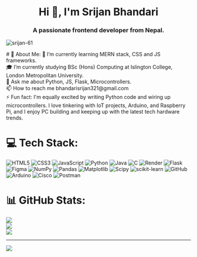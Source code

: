 <h1 align="center">Hi 👋, I'm Srijan Bhandari</h1>
<h3 align="center">A passionate frontend developer from Nepal.</h3>

<p align="left"> <img src="https://komarev.com/ghpvc/?username=srijan-61&label=Profile%20views&color=0e75b6&style=flat" alt="srijan-61" /> </p>
# 💫 About Me:
🌱 I’m currently learning MERN stack, CSS and JS frameworks.<br>🎓 I’m currently studying BSc (Hons) Computing at Islington College, London Metropolitan University.<br>💬 Ask me about Python, JS, Flask, Microcontrollers.<br>📫 How to reach me bhandarisrijan321@gmail.com<br>⚡ Fun fact: I'm equally excited by writing Python code and wiring up microcontrollers. I love tinkering with IoT projects, Arduino, and Raspberry Pi, and I enjoy PC building and keeping up with the latest tech hardware trends.


# 💻 Tech Stack:
![HTML5](https://img.shields.io/badge/html5-%23E34F26.svg?style=for-the-badge&logo=html5&logoColor=white) ![CSS3](https://img.shields.io/badge/css3-%231572B6.svg?style=for-the-badge&logo=css3&logoColor=white) ![JavaScript](https://img.shields.io/badge/javascript-%23323330.svg?style=for-the-badge&logo=javascript&logoColor=%23F7DF1E) ![Python](https://img.shields.io/badge/python-3670A0?style=for-the-badge&logo=python&logoColor=ffdd54) ![Java](https://img.shields.io/badge/java-%23ED8B00.svg?style=for-the-badge&logo=openjdk&logoColor=white) ![C](https://img.shields.io/badge/c-%2300599C.svg?style=for-the-badge&logo=c&logoColor=white) ![Render](https://img.shields.io/badge/Render-%46E3B7.svg?style=for-the-badge&logo=render&logoColor=white) ![Flask](https://img.shields.io/badge/flask-%23000.svg?style=for-the-badge&logo=flask&logoColor=white) ![Figma](https://img.shields.io/badge/figma-%23F24E1E.svg?style=for-the-badge&logo=figma&logoColor=white) ![NumPy](https://img.shields.io/badge/numpy-%23013243.svg?style=for-the-badge&logo=numpy&logoColor=white) ![Pandas](https://img.shields.io/badge/pandas-%23150458.svg?style=for-the-badge&logo=pandas&logoColor=white) ![Matplotlib](https://img.shields.io/badge/Matplotlib-%23ffffff.svg?style=for-the-badge&logo=Matplotlib&logoColor=black) ![Scipy](https://img.shields.io/badge/SciPy-%230C55A5.svg?style=for-the-badge&logo=scipy&logoColor=%white) ![scikit-learn](https://img.shields.io/badge/scikit--learn-%23F7931E.svg?style=for-the-badge&logo=scikit-learn&logoColor=white) ![GitHub](https://img.shields.io/badge/github-%23121011.svg?style=for-the-badge&logo=github&logoColor=white) ![Arduino](https://img.shields.io/badge/-Arduino-00979D?style=for-the-badge&logo=Arduino&logoColor=white) ![Cisco](https://img.shields.io/badge/cisco-%23049fd9.svg?style=for-the-badge&logo=cisco&logoColor=black) ![Postman](https://img.shields.io/badge/Postman-FF6C37?style=for-the-badge&logo=postman&logoColor=white)
# 📊 GitHub Stats:
![](https://github-readme-stats.vercel.app/api?username=Srijan-61&theme=default&hide_border=false&include_all_commits=false&count_private=false)<br/>
![](https://nirzak-streak-stats.vercel.app/?user=Srijan-61&theme=default&hide_border=false)<br/>
![](https://github-readme-stats.vercel.app/api/top-langs/?username=Srijan-61&theme=default&hide_border=false&include_all_commits=false&count_private=false&layout=compact)

---
[![](https://visitcount.itsvg.in/api?id=Srijan-61&icon=0&color=0)](https://visitcount.itsvg.in)

<!-- Proudly created with GPRM ( https://gprm.itsvg.in ) -->
